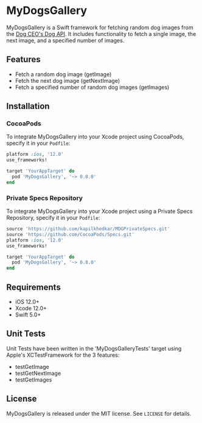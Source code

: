 # MyDogsGallery
MyDogsGallery is a Swift framework for fetching random dog images from the [Dog CEO's Dog API](https://dog.ceo/dog-api/). It includes functionality to fetch a single image, the next image, and a specified number of images.

## Features
- Fetch a random dog image (getImage)
- Fetch the next dog image (getNextImage)
- Fetch a specified number of random dog images (getImages)

## Installation

### CocoaPods

To integrate MyDogsGallery into your Xcode project using CocoaPods, specify it in your `Podfile`:

```ruby
platform :ios, '12.0'
use_frameworks!

target 'YourAppTarget' do
  pod 'MyDogsGallery', '~> 0.8.0'
end
```

### Private Specs Repository

To integrate MyDogsGallery into your Xcode project using a Private Specs Repository, specify it in your `Podfile`:

```ruby
source 'https://github.com/kapilkhedkar/MDGPrivateSpecs.git'
source 'https://github.com/CocoaPods/Specs.git'
platform :ios, '12.0'
use_frameworks!

target 'YourAppTarget' do
  pod 'MyDogsGallery', '~> 0.8.0'
end
```

## Requirements
- iOS 12.0+
- Xcode 12.0+
- Swift 5.0+

## Unit Tests
Unit Tests have been written in the 'MyDogsGalleryTests' target using Apple's XCTestFramework for the 3 features:
- testGetImage
- testGetNextImage
- testGetImages

## License
MyDogsGallery is released under the MIT license. See `LICENSE` for details.
